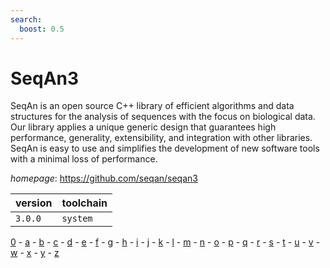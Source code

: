 ```yaml
---
search:
  boost: 0.5
---
```

# SeqAn3

SeqAn is an open source C++ library   of efficient algorithms and data structures for the   analysis of sequences with the focus on biological   data. Our library applies a unique generic design   that guarantees high performance, generality,   extensibility, and integration with other libraries.   SeqAn is easy to use and simplifies the development   of new software tools with a minimal loss of   performance.

*homepage*: <https://github.com/seqan/seqan3>

version | toolchain
--------|----------
``3.0.0`` | ``system``

[0](../0/index.md) - [a](../a/index.md) - [b](../b/index.md) - [c](../c/index.md) - [d](../d/index.md) - [e](../e/index.md) - [f](../f/index.md) - [g](../g/index.md) - [h](../h/index.md) - [i](../i/index.md) - [j](../j/index.md) - [k](../k/index.md) - [l](../l/index.md) - [m](../m/index.md) - [n](../n/index.md) - [o](../o/index.md) - [p](../p/index.md) - [q](../q/index.md) - [r](../r/index.md) - [s](../s/index.md) - [t](../t/index.md) - [u](../u/index.md) - [v](../v/index.md) - [w](../w/index.md) - [x](../x/index.md) - [y](../y/index.md) - [z](../z/index.md)

